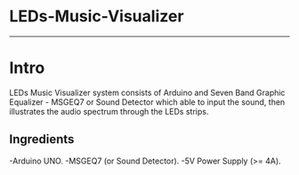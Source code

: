 # LEDs-Music-Visualizer
----------------------------------------
# Intro
LEDs Music Visualizer system consists of Arduino and Seven Band Graphic Equalizer - MSGEQ7 or Sound Detector which able to input the sound, then illustrates the audio spectrum through the LEDs strips. 
## Ingredients
  -Arduino UNO.
  -MSGEQ7 (or Sound Detector).
  -5V Power Supply (>= 4A).

